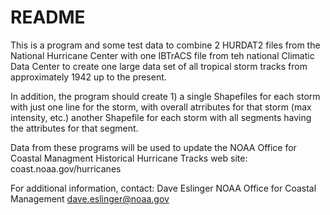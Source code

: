 # README #

This is a program and some test data to combine 2 HURDAT2 files from the National Hurricane Center with one IBTrACS file from teh national Climatic Data Center to create one large data set of all tropical storm tracks from approximately 1942 up to the present.

In addition, the program should create 1) a single Shapefiles for each storm with just one line for the storm, with overall atrributes for that storm (max intensity, etc.) another Shapefile for each storm with all segments having the attributes for that segment. 

Data from these programs will be used to update the NOAA Office for Coastal Managment Historical Hurricane Tracks web site:
coast.noaa.gov/hurricanes

For additional information, contact:
Dave Eslinger
NOAA Office for Coastal Management
dave.eslinger@noaa.gov
